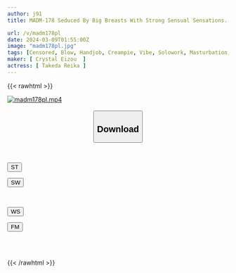 ```yaml
---
author: j91
title: MADM-178 Seduced By Big Breasts With Strong Sensual Sensations... Sexual Desire Is Handled By My Brother's Wife Who Is A Hidden Slut... I Lost My Job And Was Taken Care Of By My Brother's House, But I Was Seduced By My Plump Bodied Sister-in-law's Pantyhose Competitive Swimsuit, And I Repeatedly Fucked Her While My Brother Was Away. I Was Forced To Cum... Reika Takeda

url: /v/madm178pl
date: 2024-03-09T01:55:00Z
image: "madm178pl.jpg"
tags: [Censored, Blow, Handjob, Creampie, Vibe, Solowork, Masturbation, Pantyhose, Cunnilingus, Big Tits, Married Woman, Titty Fuck, Cowgirl, Facials, Affair, School Swimsuit, Lotion, Facesitting, Huge Cock, Back	]
maker: [ Crystal Eizou  ]
actress: [ Takeda Reika ]
---
```



{{< rawhtml >}}

<div class="video" data-videoid="kKjqk72XzBTOwLL">
    <a href="javascript:;">
        <img src="/v/madm178pl/madm178pl.jpg" width="WIDTH" height="HEIGHT" alt="madm178pl.mp4" loading="lazy">
    </a>
</div>

<script type="text/javascript" src="https://j91.asia/asset/on-demand-st.js"></script>

<br>
  <link rel="stylesheet" href="https://j91.asia/asset/bs5.css">
  
  <center>
  <button class="btn btn-primary" type="button" data-bs-toggle="collapse" data-bs-target=".multi-collapse" aria-expanded="false" aria-controls="multiCollapseExample1 multiCollapseExample2"><h2>Download</h2></button></center>
</p>
<div class="row">
  <div class="col">
    <div class="collapse multi-collapse" id="multiCollapseExample1">
      <div class="card card-body">
	      	      <br>
<div class="buttons">  
<p><a href="https://streamtape.to/v/kKjqk72XzBTOwLL" target="_blank"><button class="btn-hover color-3"><i class="fa fa-download"></i> ST</button></a></p>
<p><a href="https://cdnwish.com/uwm64m121ch7" target="_blank"><button class="btn-hover color-2"><i class="fa fa-download"></i> SW</button></a></p></div>
    </div>
  </div>
</div>
  <div class="col">
    <div class="collapse multi-collapse" id="multiCollapseExample2">
      <div class="card card-body">
	      <br>
<div class="buttons">
<p><a href="javascript:;"><button class="btn-hover color-9"><i class="fa fa-download"></i> WS</button></a></p>
<p><a href="javascript:;"><button class="btn-hover color-8"><i class="fa fa-download"></i> FM</button></a></p></div>
<br><br>
      </div>
    </div>
  </div>
</div>

{{< /rawhtml >}}